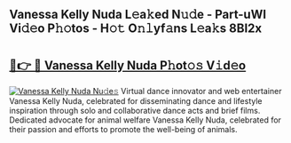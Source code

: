 ## Vanessa Kelly Nuda L𝚎a𝚔ed N𝚞𝚍e - Part-uWI Vi𝚍𝚎o P𝚑𝚘tos - H𝚘𝚝 O𝚗𝚕yf𝚊ns L𝚎a𝚔s 8BI2x

# <h2><a href="http://kfadrc.oniu.top/?m=Vanessa+Kelly+Nuda">🔗👉 🔴 Vanessa Kelly Nuda P𝚑ot𝚘𝚜 V𝚒d𝚎o</a></h2>

[![Vanessa Kelly Nuda Nu𝚍e𝚜](https://i.imgur.com/0qMVB7G.gif)](http://kfadrc.oniu.top/?m=Vanessa+Kelly+Nuda)
Virtual dance innovator and web entertainer Vanessa Kelly Nuda, celebrated for disseminating dance and lifestyle inspiration through solo and collaborative dance acts and brief films. Dedicated advocate for animal welfare Vanessa Kelly Nuda, celebrated for their passion and efforts to promote the well-being of animals.  
